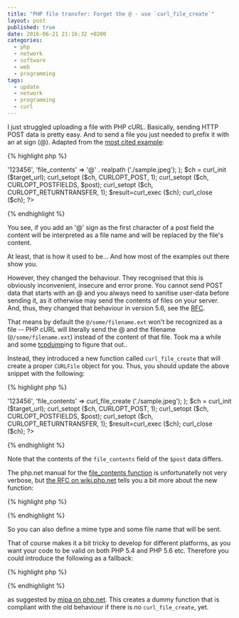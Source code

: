 ```yaml
---
title: "PHP file transfer: Forget the @ - use `curl_file_create`"
layout: post
published: true
date: 2016-06-21 21:16:32 +0200
categories:
  - php
  - network
  - software
  - web
  - programming
tags:
  - update
  - network
  - programming
  - curl
---
```


I just struggled uploading a file with PHP cURL. Basically, sending HTTP POST data is pretty easy. And to send a file you just needed to prefix it with an at sign (@). Adapted from the [most cited example](https://blog.derakkilgo.com/2009/06/07/send-a-file-via-post-with-curl-and-php/):

{% highlight php %}
<?php
$target_url = 'http://server.tld/';

$post = array (
    'extra_info' => '123456',
    'file_contents' => '@' . realpath ('./sample.jpeg');
    );

$ch = curl_init ($target_url);
curl_setopt ($ch, CURLOPT_POST, 1);
curl_setopt ($ch, CURLOPT_POSTFIELDS, $post);
curl_setopt ($ch, CURLOPT_RETURNTRANSFER, 1);
$result=curl_exec ($ch);
curl_close ($ch);
?>
{% endhighlight %}

You see, if you add an '@' sign as the first character of a post field the content will be interpreted as a file name and will be replaced by the file's content.


At least, that is how it used to be... And how most of the examples out there show you.

However, they changed the behaviour. They recognised that this is obviously inconvenient, insecure and error prone. You cannot send POST data that starts with an @ and you always need to sanitise user-data before sending it, as it otherwise may send the contents of files on your server. And, thus, they changed that behaviour in version 5.6, see the [RFC](https://wiki.php.net/rfc/curl-file-upload).

That means by default the `@/some/filename.ext` won't be recognized as a file -- PHP cURL will literally send the @ and the filename (`@/some/filename.ext`) instead of the content of that file. Took ma a while and some [tcpdump](http://www.tcpdump.org/)ing to figure that out..

Instead, they introduced a new function called `curl_file_create` that will create a proper `CURLFile` object for you. Thus, you should update the above snippet with the following:

{% highlight php %}
<?php
$target_url = 'http://server.tld/';

$post = array (
    'extra_info' => '123456',
    'file_contents' => curl_file_create ('./sample.jpeg');
    );
    
$ch = curl_init ($target_url);
curl_setopt ($ch, CURLOPT_POST, 1);
curl_setopt ($ch, CURLOPT_POSTFIELDS, $post);
curl_setopt ($ch, CURLOPT_RETURNTRANSFER, 1);
$result=curl_exec ($ch);
curl_close ($ch); 
?>
{% endhighlight %}

Note that the contents of the `file_contents` field of the `$post` data differs.

The php.net manual for the [file_contents function](http://php.net/manual/en/function.curl-file-create.php) is unfortunatelly not very verbose, but [the RFC on wiki.php.net](https://wiki.php.net/rfc/curl-file-upload) tells you a bit more about the new function:


{% highlight php %}
<?php
/**
 * Create CURLFile object
 * @param string $name File name
 * @param string $mimetype Mime type, optional
 * @param string $postfilename Post filename, defaults to actual filename
 */
function curl_file_create($name, $mimetype = '', $postfilename = '')
{}
?>
{% endhighlight %}

So you can also define a mime type and some file name that will be sent.

That of course makes it a bit tricky to develop for different platforms, as you want your code to be valid on both PHP 5.4 and PHP 5.6 etc. Therefore you could introduce the following as a fallback:


{% highlight php %}
<?php
if (!function_exists('curl_file_create'))
{
	function curl_file_create($filename, $mimetype = '', $postname = '')
	{
		return "@$filename;filename="
			. ($postname ?: basename($filename))
			. ($mimetype ? ";type=$mimetype" : '');
	}
}
?>
{% endhighlight %}

as suggested by [mipa on php.net](http://php.net/manual/en/curlfile.construct.php#114539). This creates a dummy function that is compliant with the old behaviour if there is no `curl_file_create`, yet.
